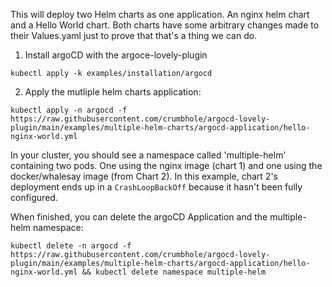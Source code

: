 This will deploy two Helm charts as one application. An nginx helm chart and a Hello World chart.
Both charts have some arbitrary changes made to their Values.yaml just to prove that that's a thing we can do.

1. Install argoCD with the argoce-lovely-plugin
```
kubectl apply -k examples/installation/argocd
```

2. Apply the mutliple helm charts application:
```
kubectl apply -n argocd -f https://raw.githubusercontent.com/crumbhole/argocd-lovely-plugin/main/examples/multiple-helm-charts/argocd-application/hello-nginx-world.yml
```

In your cluster, you should see a namespace called 'multiple-helm' containing two pods. One using the nginx image (chart 1) and one using the docker/whalesay image (from Chart 2).
In this example, chart 2's deployment ends up in a `CrashLoopBackOff` because it hasn't been fully configured.


When finished, you can delete the argoCD Application and the multiple-helm namespace:
```
kubectl delete -n argocd -f https://raw.githubusercontent.com/crumbhole/argocd-lovely-plugin/main/examples/multiple-helm-charts/argocd-application/hello-nginx-world.yml && kubectl delete namespace multiple-helm
```